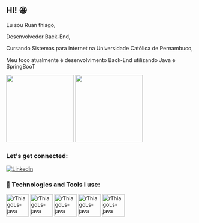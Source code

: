 ## HI! 😀

Eu sou Ruan thiago,

Desenvolvedor Back-End,

Cursando Sistemas para internet na Universidade Católica de Pernambuco,

Meu foco atualmente é desenvolvimento Back-End utilizando Java e SpringBooT

<div>
<img height="180em" src="https://github-readme-stats.vercel.app/api?username=rThiagoLs&show_icons=true&theme=tokyonight"/>
 <img height="180em" src="https://github-readme-stats.vercel.app/api/top-langs/?username=rThiagoLs&layout=compact&theme=tokyonight"/>
</div>

### Let's get connected: 

[![Linkedin](https://img.shields.io/badge/LinkedIn-0077B5?style=for-the-badge&logo=linkedin&logoColor=white)](https://www.linkedin.com/in/ruanthiagols/)

### 🧰 Technologies and Tools I use: 

<div>

<img align="center" alt="rThiagoLs-java" hight="50" width="60" src="https://cdn.jsdelivr.net/gh/devicons/devicon/icons/java/java-original-wordmark.svg"/>
<img align="center" alt="rThiagoLs-java" hight="50" width="60" src="https://cdn.jsdelivr.net/gh/devicons/devicon/icons/spring/spring-original-wordmark.svg"/>
<img align="center" alt="rThiagoLs-java" hight="50" width="60" src="https://cdn.jsdelivr.net/gh/devicons/devicon/icons/heroku/heroku-original-wordmark.svg""/>
<img align="center" alt="rThiagoLs-java" hight="50" width="60" src="https://cdn.jsdelivr.net/gh/devicons/devicon/icons/git/git-plain.svg"/>
<img align="center" alt="rThiagoLs-java" hight="50" width="60" src="https://cdn.jsdelivr.net/gh/devicons/devicon/icons/mysql/mysql-original-wordmark.svg"/>

</div>
